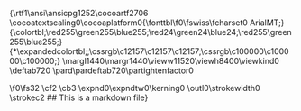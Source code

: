 {\rtf1\ansi\ansicpg1252\cocoartf2706
\cocoatextscaling0\cocoaplatform0{\fonttbl\f0\fswiss\fcharset0 ArialMT;}
{\colortbl;\red255\green255\blue255;\red24\green24\blue24;\red255\green255\blue255;}
{\*\expandedcolortbl;;\cssrgb\c12157\c12157\c12157;\cssrgb\c100000\c100000\c100000;}
\margl1440\margr1440\vieww11520\viewh8400\viewkind0
\deftab720
\pard\pardeftab720\partightenfactor0

\f0\fs32 \cf2 \cb3 \expnd0\expndtw0\kerning0
\outl0\strokewidth0 \strokec2 ## This is a markdown file}